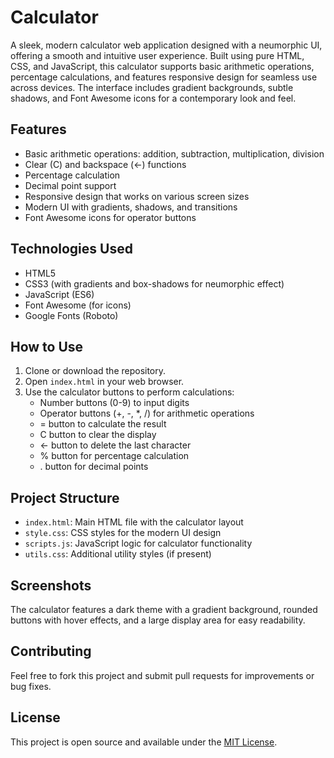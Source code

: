# Calculator

A sleek, modern calculator web application designed with a neumorphic UI, offering a smooth and intuitive user experience. Built using pure HTML, CSS, and JavaScript, this calculator supports basic arithmetic operations, percentage calculations, and features responsive design for seamless use across devices. The interface includes gradient backgrounds, subtle shadows, and Font Awesome icons for a contemporary look and feel.

## Features

- Basic arithmetic operations: addition, subtraction, multiplication, division
- Clear (C) and backspace (←) functions
- Percentage calculation
- Decimal point support
- Responsive design that works on various screen sizes
- Modern UI with gradients, shadows, and transitions
- Font Awesome icons for operator buttons

## Technologies Used

- HTML5
- CSS3 (with gradients and box-shadows for neumorphic effect)
- JavaScript (ES6)
- Font Awesome (for icons)
- Google Fonts (Roboto)

## How to Use

1. Clone or download the repository.
2. Open `index.html` in your web browser.
3. Use the calculator buttons to perform calculations:
   - Number buttons (0-9) to input digits
   - Operator buttons (+, -, *, /) for arithmetic operations
   - = button to calculate the result
   - C button to clear the display
   - ← button to delete the last character
   - % button for percentage calculation
   - . button for decimal points

## Project Structure

- `index.html`: Main HTML file with the calculator layout
- `style.css`: CSS styles for the modern UI design
- `scripts.js`: JavaScript logic for calculator functionality
- `utils.css`: Additional utility styles (if present)

## Screenshots

The calculator features a dark theme with a gradient background, rounded buttons with hover effects, and a large display area for easy readability.

## Contributing

Feel free to fork this project and submit pull requests for improvements or bug fixes.

## License

This project is open source and available under the [MIT License](LICENSE).
